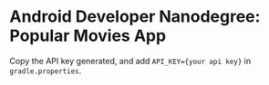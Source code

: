 # Android Developer Nanodegree: Popular Movies App


 Copy the API key generated, and add `API_KEY={your api key}` in `gradle.properties`.


